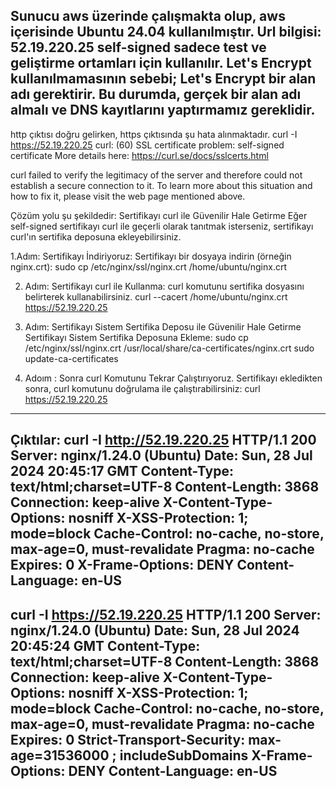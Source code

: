 Sunucu aws üzerinde çalışmakta olup, aws içerisinde Ubuntu 24.04 kullanılmıştır.
Url bilgisi: 52.19.220.25
self-signed sadece test ve geliştirme ortamları için kullanılır.
Let's Encrypt kullanılmamasının sebebi; Let's Encrypt bir alan adı gerektirir. Bu durumda, gerçek bir alan adı almalı ve DNS kayıtlarını yaptırmamız gereklidir.
--------------------------------------------------------------------------
http çıktısı doğru gelirken, https çıktısında şu hata alınmaktadır.
curl -I https://52.19.220.25
curl: (60) SSL certificate problem: self-signed certificate
More details here: https://curl.se/docs/sslcerts.html

curl failed to verify the legitimacy of the server and therefore could not
establish a secure connection to it. To learn more about this situation and
how to fix it, please visit the web page mentioned above.

Çözüm yolu şu şekildedir:
Sertifikayı curl ile Güvenilir Hale Getirme
Eğer self-signed sertifikayı curl ile geçerli olarak tanıtmak isterseniz, sertifikayı curl'ın sertifika deposuna ekleyebilirsiniz.

1.Adım: Sertifikayı İndiriyoruz:
Sertifikayı bir dosyaya indirin (örneğin nginx.crt):
sudo cp /etc/nginx/ssl/nginx.crt /home/ubuntu/nginx.crt

2. Adım: Sertifikayı curl ile Kullanma:
curl komutunu sertifika dosyasını belirterek kullanabilirsiniz.
curl --cacert /home/ubuntu/nginx.crt https://52.19.220.25

3. Adım:  Sertifikayı Sistem Sertifika Deposu ile Güvenilir Hale Getirme
Sertifikayı Sistem Sertifika Deposuna Ekleme:
sudo cp /etc/nginx/ssl/nginx.crt /usr/local/share/ca-certificates/nginx.crt
sudo update-ca-certificates
4. Adoım : Sonra curl Komutunu Tekrar Çalıştırıyoruz.
Sertifikayı ekledikten sonra, curl komutunu doğrulama ile çalıştırabilirsiniz:
curl https://52.19.220.25
--------------------------------------------------------------------------
Çıktılar: 
curl -I http://52.19.220.25
HTTP/1.1 200 
Server: nginx/1.24.0 (Ubuntu)
Date: Sun, 28 Jul 2024 20:45:17 GMT
Content-Type: text/html;charset=UTF-8
Content-Length: 3868
Connection: keep-alive
X-Content-Type-Options: nosniff
X-XSS-Protection: 1; mode=block
Cache-Control: no-cache, no-store, max-age=0, must-revalidate
Pragma: no-cache
Expires: 0
X-Frame-Options: DENY
Content-Language: en-US
--------------------------------------------------------------------------
curl -I https://52.19.220.25
HTTP/1.1 200 
Server: nginx/1.24.0 (Ubuntu)
Date: Sun, 28 Jul 2024 20:45:24 GMT
Content-Type: text/html;charset=UTF-8
Content-Length: 3868
Connection: keep-alive
X-Content-Type-Options: nosniff
X-XSS-Protection: 1; mode=block
Cache-Control: no-cache, no-store, max-age=0, must-revalidate
Pragma: no-cache
Expires: 0
Strict-Transport-Security: max-age=31536000 ; includeSubDomains
X-Frame-Options: DENY
Content-Language: en-US
---------------------------------------------------------------------------
